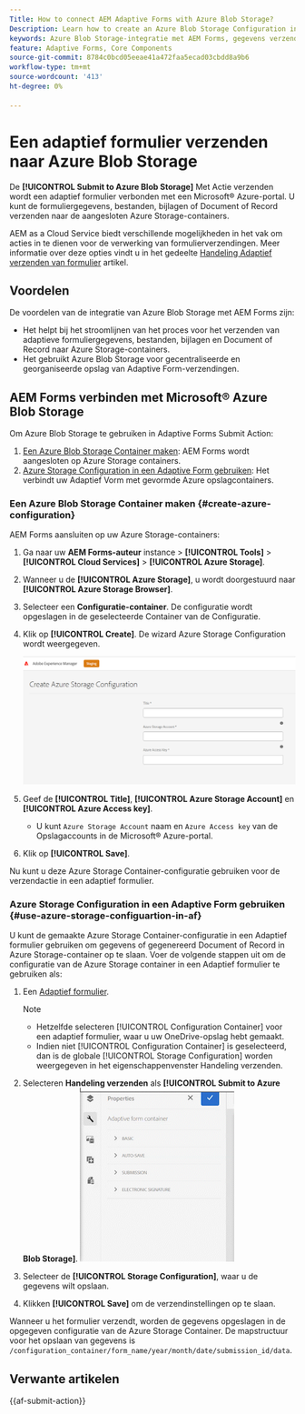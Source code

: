 ```yaml
---
Title: How to connect AEM Adaptive Forms with Azure Blob Storage?
Description: Learn how to create an Azure Blob Storage Configuration in AEM Forms and use it within your Adaptive Forms for efficient data storage.
keywords: Azure Blob Storage-integratie met AEM Forms, gegevens verzenden naar Azure Storage, Azure Storage Configuration in AEM Forms maken, Azure Blob Storage gebruiken in Adaptive Forms Submit Action
feature: Adaptive Forms, Core Components
source-git-commit: 8784c0bcd05eeae41a472faa5ecad03cbdd8a9b6
workflow-type: tm+mt
source-wordcount: '413'
ht-degree: 0%

---
```



# Een adaptief formulier verzenden naar Azure Blob Storage

De **[!UICONTROL Submit to Azure Blob Storage]**  Met Actie verzenden wordt een adaptief formulier verbonden met een Microsoft® Azure-portal. U kunt de formuliergegevens, bestanden, bijlagen of Document of Record verzenden naar de aangesloten Azure Storage-containers.

AEM as a Cloud Service biedt verschillende mogelijkheden in het vak om acties in te dienen voor de verwerking van formulierverzendingen. Meer informatie over deze opties vindt u in het gedeelte [Handeling Adaptief verzenden van formulier](/help/forms/configure-submit-actions-core-components.md) artikel.

## Voordelen

De voordelen van de integratie van Azure Blob Storage met AEM Forms zijn:

* Het helpt bij het stroomlijnen van het proces voor het verzenden van adaptieve formuliergegevens, bestanden, bijlagen en Document of Record naar Azure Storage-containers.
* Het gebruikt Azure Blob Storage voor gecentraliseerde en georganiseerde opslag van Adaptive Form-verzendingen.

## AEM Forms verbinden met Microsoft® Azure Blob Storage

Om Azure Blob Storage te gebruiken in Adaptive Forms Submit Action:

1. [Een Azure Blob Storage Container maken](#create-a-azure-blob-storage-container-create-azure-configuration): AEM Forms wordt aangesloten op Azure Storage containers.
2. [Azure Storage Configuration in een Adaptive Form gebruiken](#use-azure-storage-configuration-in-an-adaptive-form-use-azure-storage-configuartion-in-af): Het verbindt uw Adaptief Vorm met gevormde Azure opslagcontainers.

### Een Azure Blob Storage Container maken {#create-azure-configuration}

AEM Forms aansluiten op uw Azure Storage-containers:
1. Ga naar uw **AEM Forms-auteur** instance > **[!UICONTROL Tools]** > **[!UICONTROL Cloud Services]** >  **[!UICONTROL Azure Storage]**.
1. Wanneer u de **[!UICONTROL Azure Storage]**, u wordt doorgestuurd naar **[!UICONTROL Azure Storage Browser]**.
1. Selecteer een **Configuratie-container**. De configuratie wordt opgeslagen in de geselecteerde Container van de Configuratie.
1. Klik op **[!UICONTROL Create]**. De wizard Azure Storage Configuration wordt weergegeven.

   ![Azure Storage Configuration](/help/forms/assets/azure-storage-configuration.png)

1. Geef de **[!UICONTROL Title]**, **[!UICONTROL Azure Storage Account]** en **[!UICONTROL Azure Access key]**.

   * U kunt `Azure Storage Account` naam en `Azure Access key` van de Opslagaccounts in de Microsoft® Azure-portal.

1. Klik op **[!UICONTROL Save]**.

Nu kunt u deze Azure Storage Container-configuratie gebruiken voor de verzendactie in een adaptief formulier.

### Azure Storage Configuration in een Adaptive Form gebruiken {#use-azure-storage-configuartion-in-af}

U kunt de gemaakte Azure Storage Container-configuratie in een Adaptief formulier gebruiken om gegevens of gegenereerd Document of Record in Azure Storage-container op te slaan. Voer de volgende stappen uit om de configuratie van de Azure Storage container in een Adaptief formulier te gebruiken als:
1. Een [Adaptief formulier](/help/forms/creating-adaptive-form-core-components.md).

   >[!NOTE]
   >
   > * Hetzelfde selecteren [!UICONTROL Configuration Container] voor een adaptief formulier, waar u uw OneDrive-opslag hebt gemaakt.
   > * Indien niet [!UICONTROL Configuration Container] is geselecteerd, dan is de globale [!UICONTROL Storage Configuration] worden weergegeven in het eigenschappenvenster Handeling verzenden.

1. Selecteren **Handeling verzenden** als **[!UICONTROL Submit to Azure Blob Storage]**.
   ![Azure Blob Storage GIF](/help/forms/assets/azure-submit-video.gif)

1. Selecteer de **[!UICONTROL Storage Configuration]**, waar u de gegevens wilt opslaan.
1. Klikken **[!UICONTROL Save]** om de verzendinstellingen op te slaan.

Wanneer u het formulier verzendt, worden de gegevens opgeslagen in de opgegeven configuratie van de Azure Storage Container.
De mapstructuur voor het opslaan van gegevens is `/configuration_container/form_name/year/month/date/submission_id/data`.

## Verwante artikelen

{{af-submit-action}}